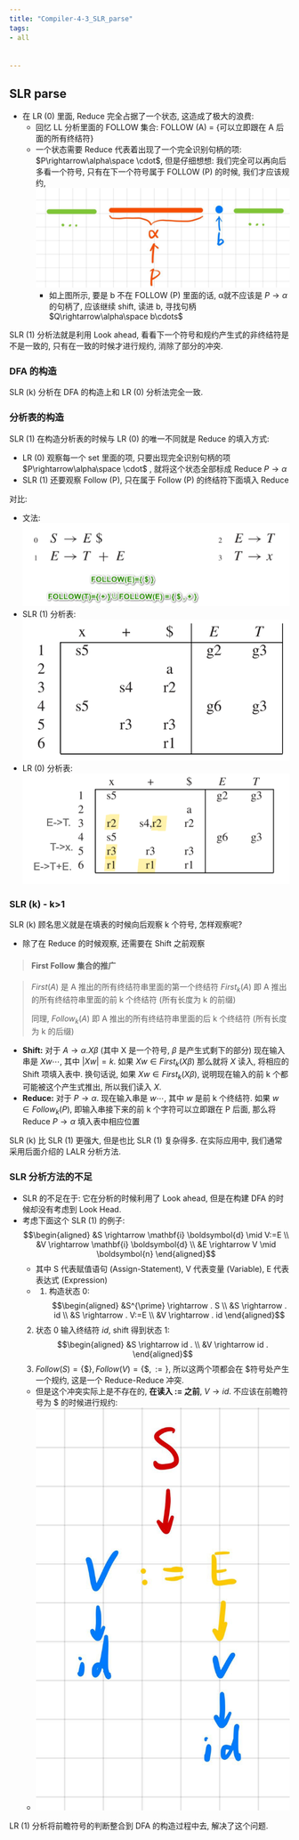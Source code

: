 ```yaml
---
title: "Compiler-4-3_SLR_parse"
tags:
- all


---
```

## SLR parse

- 在 LR (0) 里面, Reduce 完全占据了一个状态, 这造成了极大的浪费:
  - 回忆 LL 分析里面的 FOLLOW 集合: FOLLOW (A) = {可以立即跟在 A 后面的所有终结符}
  - 一个状态需要 Reduce 代表着出现了一个完全识别句柄的项: $P\rightarrow\alpha\space \cdot$, 但是仔细想想: 我们完全可以再向后多看一个符号, 只有在下一个符号属于 FOLLOW (P) 的时候, 我们才应该规约,
  ![p后面要有Follow(p)](notes/2021/2021.10/assets/img_2022-10-15-58.png)
    - 如上图所示, 要是 b 不在 FOLLOW (P) 里面的话, α就不应该是 $P\rightarrow\alpha$ 的句柄了, 应该继续 shift, 读进 b, 寻找句柄 $Q\rightarrow\alpha\space b\cdots$

SLR (1) 分析法就是利用 Look ahead, 看看下一个符号和规约产生式的非终结符是不是一致的, 只有在一致的时候才进行规约, 消除了部分的冲突.

### DFA 的构造

SLR (k) 分析在 DFA 的构造上和 LR (0) 分析法完全一致.

### 分析表的构造

SLR (1) 在构造分析表的时候与 LR (0) 的唯一不同就是 Reduce 的填入方式:

- LR (0) 观察每一个 set 里面的项, 只要出现完全识别句柄的项 $P\rightarrow\alpha\space \cdot$ , 就将这个状态全部标成 Reduce $P\rightarrow\alpha$
- SLR (1) 还要观察 Follow (P), 只在属于 Follow (P) 的终结符下面填入 Reduce

对比:

- 文法:
 ![400](notes/2021/2021.10/assets/img_2022-10-15-59.png)
- SLR (1) 分析表:
 ![300](notes/2021/2021.10/assets/img_2022-10-15-60.png)
- LR (0) 分析表:
 ![400](notes/2021/2021.10/assets/img_2022-10-15-61.png)

### SLR (k) - k>1

SLR (k) 顾名思义就是在填表的时候向后观察 k 个符号, 怎样观察呢?

- 除了在 Reduce 的时候观察, 还需要在 Shift 之前观察

> #### First Follow 集合的推广

> $First(A)$ 是 A 推出的所有终结符串里面的第一个终结符
> $First_k(A)$ 即 A 推出的所有终结符串里面的前 k 个终结符 (所有长度为 k 的前缀)
>
> 同理, $Follow_k(A)$ 即 A 推出的所有终结符串里面的后 k 个终结符 (所有长度为 k 的后缀)

- **Shift:**
 对于 $A→α.Xβ$ (其中 X 是一个符号, $β$ 是产生式剩下的部分)
 现在输入串是 $Xw\cdots$, 其中 $|Xw|=k$.
 如果 $Xw\in First_k(Xβ)$ 那么就将 $X$ 读入, 将相应的 Shift 项填入表中.
 换句话说, 如果 $Xw\in First_k(Xβ)$, 说明现在输入的前 k 个都可能被这个产生式推出, 所以我们读入 $X$.
- **Reduce:**
 对于 $P→α.$
 现在输入串是 $w\cdots$, 其中 $w$ 是前 k 个终结符.
 如果 $w\in Follow_k(P)$, 即输入串接下来的前 k 个字符可以立即跟在 P 后面, 那么将 Reduce $P→α$ 填入表中相应位置

SLR (k) 比 SLR (1) 更强大, 但是也比 SLR (1) 复杂得多. 在实际应用中, 我们通常采用后面介绍的 LALR 分析方法.

### SLR 分析方法的不足

- SLR 的不足在于: 它在分析的时候利用了 Look ahead, 但是在构建 DFA 的时候却没有考虑到 Look Head.
- 考虑下面这个 SLR (1) 的例子:
  $$\begin{aligned}
 &S \rightarrow \mathbf{i} \boldsymbol{d} \mid V:=E \\
 &V \rightarrow \mathbf{i} \boldsymbol{d} \\
 &E \rightarrow V \mid \boldsymbol{n}
 \end{aligned}$$
  - 其中 S 代表赋值语句 (Assign-Statement), V 代表变量 (Variable), E 代表表达式 (Expression)
  - 1. 构造状态 0:
  $$\begin{aligned}
 &S^{\prime} \rightarrow . S \\
 &S \rightarrow . id \\
 &S \rightarrow . V:=E \\
 &V \rightarrow . id
 \end{aligned}$$
  2. 状态 0 输入终结符 $id$,  shift 得到状态 1:
   $$\begin{aligned}
  &S \rightarrow id . \\
  &V \rightarrow id .
  \end{aligned}$$
  3. $Follow (S)=\{\$\}, Follow (V)=\{\$, :=\}$, 所以这两个项都会在 $符号处产生一个规约, 这是一个 Reduce-Reduce 冲突.
  - 但是这个冲突实际上是不存在的, **在读入 $:=$ 之前**, $V \rightarrow id .$ 不应该在前瞻符号为 $ 的时候进行规约:
  - ![200](notes/2021/2021.10/assets/img_2022-10-15-62.png)

LR (1) 分析将前瞻符号的判断整合到 DFA 的构造过程中去, 解决了这个问题.
